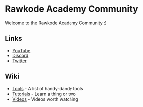 # Rawkode Academy Community

Welcome to the Rawkode Academy Community :)

## Links
* [YouTube](https://www.youtube.com/c/Rawkode)
* [Discord](https://rawkode.chat/)
* [Twitter](https://twitter.com/rawkode)

## Wiki
* [Tools](wiki/tools.md) - A list of handy-dandy tools
* [Tutorials](wiki/tutorials.md) - Learn a thing or two
* [Videos](wiki/videos.md) - Videos worth watching
